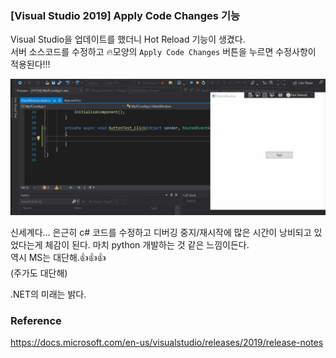 ### [Visual Studio 2019] Apply Code Changes 기능

Visual Studio을 업데이트를 했더니 Hot Reload 기능이 생겼다.  
서버 소스코드를 수정하고 🔥모양의 `Apply Code Changes` 버튼을 누르면 수정사항이 적용된다!!!  

![](./images/1.gif)  

신세계다... 은근히 c# 코드를 수정하고 디버깅 중지/재시작에 많은 시간이 낭비되고 있었다는게 체감이 된다. 마치 python 개발하는 것 같은 느낌이든다.  
역시 MS는 대단해.👍👍👍  
(주가도 대단해)  

.NET의 미래는 밝다.

### Reference  
https://docs.microsoft.com/en-us/visualstudio/releases/2019/release-notes
